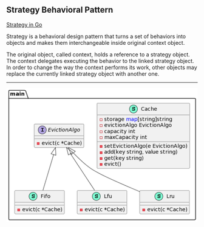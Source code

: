 ## Strategy Behavioral Pattern

[Strategy in Go](https://refactoring.guru/design-patterns/strategy/go/example#example-0)
![]()

Strategy is a behavioral design pattern that turns a set of behaviors into objects and makes them interchangeable inside original context object.

The original object, called context, holds a reference to a strategy object. The context delegates executing the behavior to the linked strategy object. In order to change the way the context performs its work, other objects may replace the currently linked strategy object with another one.


***

![Navigation](https://github.com/muarshad01/Design_Patterns_Go/blob/master/behavioral_design_patterns/bdp_images/strategy.png)
